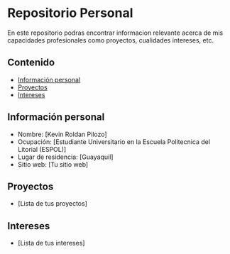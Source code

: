 # Repositorio Personal
En este repositorio podras encontrar informacion relevante acerca de mis capacidades profesionales como proyectos, cualidades intereses, etc.

## Contenido
* [Información personal](#información-personal)
* [Proyectos](#proyectos)
* [Intereses](#intereses)
## Información personal
* Nombre: [Kevin Roldan Pilozo]
* Ocupación: [Estudiante Universitario en la Escuela Politecnica del Litorial (ESPOL)]
* Lugar de residencia: [Guayaquil]
* Sitio web: [Tu sitio web]
## Proyectos
* [Lista de tus proyectos]
## Intereses
* [Lista de tus intereses]
